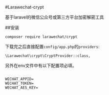 
#Larawechat-crypt

基于laravel的微信公众号或第三方平台加密解密工具


##安装

```
composer require larawechat/crypt
```

下载完之后直接配置`config/app.php`的`providers`:

```
\Larawechat\crypt\CryptProvider::class,
```

另外在env文件中有以下配置项必填。

```

WECHAT_APPID=
WECHAT_TOKEN=
WECHAT_AES_KEY=

```